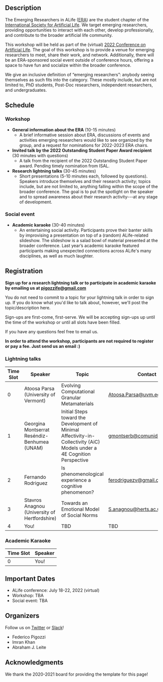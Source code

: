 ## Description

The Emerging Researchers in ALife ([ERA](https://alife.org/emerging-researchers-in-alife/)) are the student chapter of the [International Society for Artificial Life](https://alife.org/). We target emerging researchers, providing opportunities to interact with each other, develop professionally, and contribute to the broader artificial life community. 

This workshop will be held as part of the (virtual) [2022 Conference on Artificial Life](http://2022.alife.org/).
The goal of this workshop is to provide a venue for emerging researchers to meet, share their work, and network.
Additionally, there will be an ERA-sponsored social event outside of conference hours, offering a space to have fun and socialize within the broader conference.

We give an inclusive definition of “emerging researchers”: anybody seeing themselves as such fits into the category. These mostly include, but are not limited to, PhD students, Post-Doc researchers, independent researchers, and undergraduates.

## Schedule

### Workshop

- **General information about the ERA** (10-15 minutes)
  - A brief informative session about ERA, discussions of events and activities emerging researchers would like to see organized by the group, and a request for nominations for 2022-2023 ERA chairs.
- **Invited talk by the 2022 Outstanding Student Paper Award recipient** (30 minutes with questions)
  - A talk from the recipient of the 2022 Outstanding Student Paper award. Pending timely nomination from ISAL.
- **Research lightning talks** (30-45 minutes)
  - Short presentations (5-10 minutes each, followed by questions). Speakers introduce themselves and their research activity; topics include, but are not limited to, anything falling within the scope of the broader conference. The goal is to put the spotlight on the speaker and to spread awareness about their research activity---at any stage of development.

### Social event

- **Academic karaoke** (30-40 minutes)
  - An entertaining social activity. Participants prove their banter skills by improvising a presentation on top of a (random) ALife-related slideshow. The slideshow is a salad bowl of material presented at the broader conference. Last year’s academic karaoke featured participants making unexpected connections across ALife's many disciplines, as well as much laughter.

## Registration

**Sign up for a research lightning talk or to participate in academic karaoke by emailing us at pigozzife@gmail.com**

You do not need to commit to a topic for your lightning talk in order to sign up.
If you do know what you'd like to talk about, however, we'll post the topic/description here.

Sign-ups are first-come, first-serve.
We will be accepting sign-ups up until the time of the workshop or until all slots have been filled.

If you have any questions feel free to email us.

**In order to attend the workshop, participants are not required to register or pay a fee. Just send us an email :)**

### Lightning talks

| Time Slot | Speaker | Topic | Contact |
|---|---|---|---|
| 0 | Atoosa Parsa (University of Vermont) | Evolving Computational Granular Metamaterials | Atoosa.Parsa@uvm.edu |
| 1 | Georgina Montserrat Reséndiz-Benhumea (UNAM) | Initial Steps toward the Development of Minimal Affectivity-in-Collectivity (AiC) Models under a 4E Cognition Perspective | gmontserb@comunidad.unam.mx |
| 2 | Fernando Rodriguez | Is phenomenological experience a cognitive phenomenon? | ferodriguezv@gmail.com |
| 3 | Stavros Anagnou (University of Hertfordshire) | Towards an Emotional Model of Social Norms | S.anagnou@herts.ac.uk |
| 4 | You!                                 | TBD                                           | TBD                  |

### Academic Karaoke

| Time Slot | Speaker |
|---|---|
| 0 | You! |

## Important Dates

- ALife conference: July 18-22, 2022 (virtual)
- Workshop: TBA
- Social event: TBA

## Organizers

Follow us on [Twitter](https://twitter.com/ISALstudents) or [Slack](https://isalstudents.slack.com/ssb/redirect)!

- Federico Pigozzi
- Imran Khan
- Abraham J. Leite

## Acknowledgments

We thank the 2020-2021 board for providing the template for this page!
